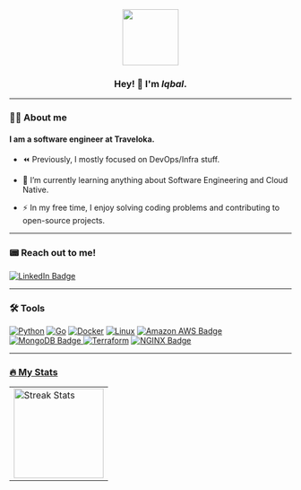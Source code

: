 <div id="header" align="center">
  <img src="https://media.giphy.com/media/3iyKHMIKg5VWG6qHUm/giphy.gif" width="100"/>
</div>

<div id="name" align="center">
    <h3>Hey! 👋 I'm <i>Iqbal</i>.</h3>
</div>

---

### :man_technologist: About me
#### I am a software engineer at Traveloka.

- :rewind: Previously, I mostly focused on DevOps/Infra stuff.

- :telescope: I’m currently learning anything about Software Engineering and Cloud Native.

- :zap: In my free time, I enjoy solving coding problems and contributing to open-source projects.

---

### :pager: Reach out to me!
<div id="badges">
  <a href="https://www.linkedin.com/in/abdi-miqbal/">
    <img src="https://img.shields.io/badge/LinkedIn-blue?style=for-the-badge&logo=linkedin&logoColor=white" alt="LinkedIn Badge"/>
  </a>
</div>

---


### :hammer_and_wrench: Tools
<div>
  <a href="https://github.com/python/cpython"><img src="https://img.shields.io/badge/python-3670A0?style=for-the-badge&logo=python&logoColor=ffdd54" alt="Python" style="max-width: 100%;"></a>
  <a href="https://github.com/golang/go"><img src="https://img.shields.io/badge/go-%2300ADD8.svg?style=for-the-badge&logo=go&logoColor=white" alt="Go" style="max-width: 100%;"></a>
  <a href="https://www.docker.com/" rel="nofollow"><img src="https://img.shields.io/badge/Docker-2CA5E0?style=for-the-badge&amp;logo=docker&amp;logoColor=white" alt="Docker" style="max-width: 100%;"></a>
  <a href="https://github.com/torvalds/linux"><img src="https://img.shields.io/badge/Linux-FCC624?style=for-the-badge&amp;logo=linux&amp;logoColor=black" alt="Linux" style="max-width: 100%;"></a>
   <a href="https://aws.amazon.com/"><img src="https://img.shields.io/badge/Amazon%20AWS-232F3E?logo=amazonaws&logoColor=fff&style=for-the-badge" alt="Amazon AWS Badge"></a>
    <a href="https://www.mongodb.com/"><img src="https://img.shields.io/badge/MongoDB-47A248?logo=mongodb&logoColor=fff&style=for-the-badge" alt="MongoDB Badge">
  <a href="https://github.com/hashicorp/terraform"><img src="https://img.shields.io/badge/Terraform-7B42BC?style=for-the-badge&amp;logo=terraform&amp;logoColor=white" alt="Terraform" style="max-width: 100%;"></a>
        <a href="https://www.nginx.com/"><img src="https://img.shields.io/badge/NGINX-009639?logo=nginx&logoColor=fff&style=for-the-badge" alt="NGINX Badge">
</div>

---

### :fire: My Stats

<table>
    <tbody>
        <tr>
            <td>
                <a target="_blank" rel="noopener noreferrer nofollow" href="https://git.io/streak-stats"><img src="https://streak-stats.demolab.com?user=Iqbalabdi&theme=dark" width="auto" height="160" alt="Streak Stats" border="0" style="max-width: 100%;"></a>
            </td>
        </tr>
    </tbody>
</table>

<!--
**Iqbalabdi/Iqbalabdi** is a ✨ _special_ ✨ repository because its `README.md` (this file) appears on your GitHub profile.

Here are some ideas to get you started:

- 🔭 I’m currently working on ...
- 🌱 I’m currently learning ...
- 👯 I’m looking to collaborate on ...
- 🤔 I’m looking for help with ...
- 💬 Ask me about ...
- 📫 How to reach me: ...
- 😄 Pronouns: ...
- ⚡ Fun fact: ...
-->
